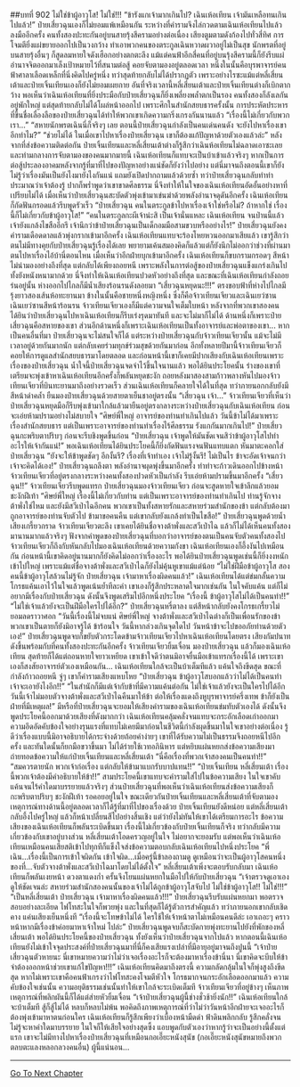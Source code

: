 ##บทที่ 902 ไม่ใช่ข้าผู้อาวุโส! ไม่ใช่!!!
“ข้ารังแกเจ้ามากเกินไป? เฉินเห้อเทียน เจ้ามันเหลือทนเกินไปแล้ว!” ป๋ายเสี่ยวฉุนเองก็ไม่ยอมแพ้เหมือนกัน ระหว่างที่คำรามจึงไล่กวดตามเฉินเห้อเทียนไปแล้วลงมืออีกครั้ง คนทั้งสองปะทะกันอยู่บนสายรุ้งสีครามอย่างต่อเนื่อง เสียงตูมตามดังก้องไปทั่วสี่ทิศ
การโจมตียิ่งแผ่ขยายออกไปเป็นวงกว้าง ทำเอาพวกคนของตระกูลเฉินหวาดผวาอยู่ไม่เป็นสุข นักพรตที่อยู่บนสายรุ้งอื่นๆ ก็สูดลมหายใจดังเฮือกอย่างตกตะลึง
แม้แต่คนฟ้าอีกสี่คนที่อยู่บนรุ้งสีครามนี้ก็ยังรีบแผ่อำนาจจิตออกมาเล็งเป้าหมายไว้ที่สนามต่อสู้ คอยจับตามองอยู่ตลอดเวลา หนึ่งในนั้นคือบุรพาจารย์คนฟ้าศาลาเลือดเหล็กที่นิ่งคิดไปครู่หนึ่ง ทว่าสุดท้ายกลับไม่ได้ปรากฏตัว เพราะอย่างไรซะแม้แต่หลี่เสี่ยนเต้าและป๋ายเจิ้นเทียนเองก็ยังไม่ยอมเผยกาย
อันที่จริงเวลานี้หลี่เสี่ยนเต้าและป๋ายเจิ้นเทียนต่างก็เบิกตากว้าง พอเห็นว่าเฉินเห้อเทียนที่ยิ่งประมือกับป๋ายเสี่ยวฉุนก็ยิ่งเพลี่ยงพล้ำตกเป็นรอง คนทั้งสองก็ลังเลกันอยู่พักใหญ่ แต่สุดท้ายกลับไม่ได้โผล่หน้าออกไป เพราะศึกในสำนักสยบธารครั้งนั้น การประหัตประหารที่ขึ้นชื่อเลื่องลือของป๋ายเสี่ยวฉุนได้ทำให้พวกเขาเกิดความกริ่งเกรงกันนานแล้ว
“เรื่องนี้ไม่เกี่ยวกับพวกเรา...”
“สหายนักพรตเฉินนี่ก็จริงๆ เลย ตอนนี้ป๋ายเสี่ยวฉุนกำลังเป็นคนเด่นคนดัง จะยังไปหาเรื่องเขาอีกทำไม?”
“ช่วยไม่ได้ ในเมื่อเขาไปหาเรื่องป๋ายเสี่ยวฉุน เขาก็ต้องแก้ปัญหาด้วยตัวเองแล้วล่ะ” หลังจากที่ส่งข้อความติดต่อกัน ป๋ายเจิ้นเทียนและหลี่เสี่ยนเต้าต่างก็รู้สึกว่าเฉินห้อเทียนไม่ฉลาดเอาซะเลย
และท่ามกลางการจับตามองของคนมากมายนี้ เฉินเห้อเทียนก็แทบจะเป็นบ้าเข้าแล้วจริงๆ หากเป็นการต่อสู้ประลองอาคมหลังจากรู้ที่มาที่ไปของปัญหาอย่างแน่ชัดก็ยังว่าไปอย่าง แต่นี่มาจนถึงตอนนี้เขาก็ยังไม่รู้ว่าเรื่องมันเป็นยังไงมายังไงกันแน่ แถมยังเปิดปากถามแล้วด้วยซ้ำ ทว่าป๋ายเสี่ยวฉุนกลับทำท่าประมาณว่าเจ้าต้องรู้ ปากก็พร่ำพูดว่าเขาขาดศีลธรรม นี่จึงทำให้ในใจของเฉินเห้อเทียนอัดอั้นอย่างหาที่เปรียบไม่ได้
เมื่อเห็นว่าป๋ายเสี่ยวฉุนสะบัดตัวพุ่งเข้ามาเข่นฆ่าด้วยพลังอำนาจดุดันอีกครั้ง เฉินเห้อเทียนก็กัดฟันกรอดแล้วรีบพูดรัวเร็ว
“ป๋ายเสี่ยวฉุน คนในตระกูลข้าไปหาเรื่องเจ้าใช่หรือไม่? ถ้าหากใช่ เรื่องนี้ก็ไม่เกี่ยวกับข้าผู้อาวุโส!”
“คนในตระกูลกะผีเจ้าน่ะสิ เป็นเจ้านั่นแหละ เฉินเห้อเทียน จนป่านนี้แล้วเจ้ายังแกล้งไขสืออีกรึ เจ้านึกว่าข้าป๋ายเสี่ยวฉุนเป็นเด็กอมมือสามขวบหรืออย่างไร!” ป๋ายเสี่ยวฉุนยังคงคำรามเดือดดาลแล้วพุ่งกรากเข้ามาอีกครั้ง
เฉินเห้อเทียนแทบจะร้องโหยหวนออกมาเสียแล้ว เขารู้สึกว่าตนไม่มีทางคุยกับป๋ายเสี่ยวฉุนรู้เรื่องได้เลย พยายามเค้นสมองคิดก็แล้วแต่ก็ยังนึกไม่ออกว่าช่วงที่ผ่านมาตนไปหาเรื่องไอ้บ้านี่ตอนไหน
เมื่อเห็นว่าอีกฝ่ายบุกเข้ามาอีกครั้ง เฉินเห้อเทียนก็ขบกรามกรอดๆ สีหน้าไม่น่ามองอย่างถึงที่สุด แต่กลับได้เพียงถอยหนี เพราะพลังในการต่อสู้ของป๋ายเสี่ยวฉุนแข็งแกร่งเกินไป ทั้งยังหนังหนามากด้วย นี่จึงทำให้เฉินเห้อเทียนปวดหัวอย่างถึงที่สุด
และขณะที่เฉินเห้อเทียนกำลังถอยร่นอยู่นั้น ห่างออกไปไกลก็มีน้ำเสียงร้อนรนดังลอยมา
“เสี่ยวฉุนหยุดนะ!!!”
ตรงขอบฟ้าที่ห่างไปไกลมีรุ้งยาวสองเส้นห้อทะยานมา ข้างในนั้นคือชายหนึ่งหญิงหนึ่ง ซึ่งก็คือจ้าวเทียนเจียวและเฉินเยว่ซาน
เฉินเยว่ซานสีหน้าร้อนรน จ้าวเทียนเจียวเองก็มีแต่ความจนใจเต็มใบหน้า หลังจากที่พวกเขาสองคนได้ยินว่าป๋ายเสี่ยวฉุนไปหาเฉินเห้อเทียนก็รีบเร่งรุดมาทันที และจะไม่มาก็ไม่ได้ ด้านหนึ่งก็เพราะป๋ายเสี่ยวฉุนคือสหายของเขา ส่วนอีกด้านหนึ่งก็เพราะเฉินเห้อเทียนเป็นทั้งอาจารย์และพ่อตาของเขา...
หากเป็นคนอื่นที่มา ป๋ายเสี่ยวฉุนจะไม่สนใจก็ได้ แต่ระหว่างป๋ายเสี่ยวฉุนกับจ้าวเทียนเจียวนั้น แม้จะไม่มีเวลาอยู่ด้วยกันมากนัก แต่กลับเคยร่วมทุกข์ร่วมสุขด้วยกันมาก่อน อีกทั้งหลายปีมานี้จ้าวเทียนเจียวก็คอยให้การดูแลสำนักสยบธารมาโดยตลอด และก่อนหน้านี้เขาก็เคยมีปากเสียงกับเฉินเห้อเทียนเพราะเรื่องของป๋ายเสี่ยวฉุน
น้ำใจนี้ป๋ายเสี่ยวฉุนจดจำไว้ขึ้นใจนานแล้ว พอได้ยินประโยคนั้น ร่างของเขาที่เตรียมจะพุ่งเข้าหาเฉินเห้อเทียนอีกครั้งก็พลันหยุดชะงัก ถอยหลังมาสองสามก้าวพลางหันไปมองจ้าวเทียนเจียวที่บินทะยานมาถึงอย่างรวดเร็ว
ส่วนเฉินเห้อเทียนก็คลายใจได้ในที่สุด ทว่าภายนอกกลับยังมีสีหน้าดำคล้ำ ยืนมองป๋ายเสี่ยวฉุนด้วยสายตาเย็นชาอยู่ตรงนั้น
“เสี่ยวฉุน เจ้า...” จ้าวเทียนเจียวที่เห็นว่าป๋ายเสี่ยวฉุนหยุดมือก็รีบพุ่งเข้ามาใกล้แล้วมายืนอยู่ตรงกลางระหว่างป๋ายเสี่ยวฉุนกับเฉินเห้อเทียน ก่อนจะเอ่ยห้ามปรามอย่างไม่สบายใจ
“ศิษย์พี่ใหญ่ อาจารย์ของท่านทำเกินไปแล้ว วันนี้ข้าไม่ได้มาเพราะเรื่องสำนักสยบธาร แต่เป็นเพราะอาจารย์ของท่านทำเรื่องไร้ศีลธรรม รังแกกันมากเกินไป!” ป๋ายเสี่ยวฉุนกะพริบตาปริบๆ ก่อนจะรีบชิงพูดขึ้นก่อน
“ป๋ายเสี่ยวฉุน เจ้าพูดให้มันชัดเจนสิว่าข้าผู้อาวุโสไปทำอะไรให้เจ้ากันแน่!” พอเฉินเห้อเทียนได้ยินประโยคนี้ก็ยิ่งกัดฟันแรงจนฟันแทบแตก หันมาตะคอกใส่ป๋ายเสี่ยวฉุน
“ยังจะให้ข้าพูดชัดๆ อีกงั้นรึ? เรื่องที่เจ้าทำเอง เจ้าไม่รู้งั้นรึ! ไม่เป็นไร ข้าจะอัดเจ้าจนกว่าเจ้าจะคิดได้เอง!” ป๋ายเสี่ยวฉุนถลึงตา พลังอำนาจผุดพุ่งขึ้นมาอีกครั้ง ทำท่าจะก้าวเดินออกไปข้างหน้า จ้าวเทียนเจียวที่อยู่ตรงกลางระหว่างคนทั้งสองปวดหัวเป็นกำลัง รีบเอ่ยห้ามปรามขึ้นมาอีกครั้ง
“เสี่ยวฉุน!!” จ้าวเทียนเจียวรีบพูดแทรก
ป๋ายเสี่ยวฉุนมองจ้าวเทียนเจียว ก่อนจะสูดหายใจเข้าลึกแล้วยอมชะงักฝีเท้า
“ศิษย์พี่ใหญ่ เรื่องนี้ไม่เกี่ยวกับท่าน แต่เป็นเพราะอาจารย์ของท่านทำเกินไป ท่านรู้จักจางต้าพั่งใช่ไหม และยังมีสวีเป่าไฉอีกคน พวกเขาเป็นทั้งสหายรักและสหายร่วมสำนักของข้า แต่กลับต้องมาถูกอาจารย์ของท่านจับตัวไป ข้ามาขอคนคืน แต่เขากลับยังแกล้งทำเป็นไขสือ!” ป๋ายเสี่ยวฉุนพูดด้วยน้ำเสียงเกรี้ยวกราด
จ้าวเทียนเจียวตะลึง เขาเคยได้ยินชื่อจางต้าพั่งและสวีเป่าไฉ แล้วก็ไม่ได้เห็นคนทั้งสองมานานมากแล้วจริงๆ ฟังจากคำพูดของป๋ายเสี่ยวฉุนที่บอกว่าอาจารย์ของตนเป็นคนจับตัวคนทั้งสองไป จ้าวเทียนเจียวก็ถึงกับหันกลับไปมองเฉินเห้อเทียนด้วยความกังขา
เฉินเห้อเทียนเองก็อึ้งงันไปเหมือนกัน ก่อนหน้านี้เขาคิดอยู่นานมากก็ยังคิดไม่ออกว่าเรื่องอะไร พอได้ยินป๋ายเสี่ยวฉุนพูดเช่นนี้ก็ยิ่งงงหนักเข้าไปใหญ่ เพราะแม้แต่ชื่อจางต้าพั่งและสวีเป่าไฉก็ยังไม่คุ้นหูเขาแม้แต่น้อย
“ไม่ใช่ฝีมือข้าผู้อาวุโส สองคนนี้ข้าผู้อาวุโสล้วนไม่รู้จัก ป๋ายเสี่ยวฉุน เจ้ามาหาเรื่องผิดคนแล้ว!” เฉินเห้อเทียนได้แต่ข่มกลั้นความโกรธแค้นเอาไว้ในใจแล้วพูดเน้นย้ำทีละคำ เขาเองก็รู้สึกประหลาดใจมากเช่นกัน ในใจคับแค้น แต่ก็ไม่อยากมีเรื่องกับป๋ายเสี่ยวฉุน ดังนั้นจึงพูดเสริมไปอีกหนึ่งประโยค
“เรื่องนี้ ข้าผู้อาวุโสไม่ได้เป็นคนทำ!!”
“ไม่ใช่เจ้าแล้วยังจะเป็นฝีมือใครไปได้อีก?” ป๋ายเสี่ยวฉุนหรี่ตาลง แต่สีหน้ากลับยังคงโกรธเกรี้ยวไม่ยอมลดราวาศอก
“วันนี้เรื่องนี้ไม่จบแน่ ศิษย์พี่ใหญ่ จางต้าพั่งและสวีเป่าไฉต่างก็เป็นเพื่อนรักของข้า พวกเขาเป็นตายก็ยังมิอาจรู้ได้ ข้าร้อนใจ วันนี้หากล่วงเกินจุดใดไป วันหน้าข้าจะไปขออภัยท่านด้วยตัวเอง!” ป๋ายเสี่ยวฉุนพูดจบก็ขยับตัวกระโดดข้ามจ้าวเทียนเจียวไปหาเฉินเห้อเทียนโดยตรง
เสียงกัมปนาทดังขึ้นพร้อมกับที่คนทั้งสองปะทะกันอีกครั้ง
จ้าวเทียนเจียวยิ้มเจื่อน มองป๋ายเสี่ยวฉุน แล้วก็มองเฉินเห้อเทียน สุดท้ายก็ได้แต่ถอนหายใจยาวเหยียด เขาเข้าใจดีว่าตนมิอาจยื่นมือเข้าแทรกเรื่องนี้ได้ เพราะเขาเองก็สงสัยอาจารย์ตัวเองเหมือนกัน...
เฉินเห้อเทียนใกล้จะเป็นบ้าเต็มทีแล้ว แค้นใจถึงขีดสุด ขณะที่กำลังก้าวถอยหนี จู่ๆ เขาก็คำรามเสียงแหบโหย
“ป๋ายเสี่ยวฉุน ข้าผู้อาวุโสบอกแล้วว่าไม่ได้เป็นคนทำ เจ้าจะเอายังไงอีก!!”
“ในสำนักก็มีแต่เจ้ากับข้าที่มีความแค้นต่อกัน ไม่ใช่เจ้าแล้วยังจะเป็นใครไปได้อีก วันนี้เจ้าไม่มอบตัวจางต้าพั่งและสวีเป่าไฉคืนมาให้ข้า ต่อให้เรื่องแดงถึงหูบุรพาจารย์ครึ่งเทพ ข้าก็ยังเป็นฝ่ายที่มีเหตุผล!” มีหรือที่ป๋ายเสี่ยวฉุนจะยอมให้เสียงคำรามของเฉินเห้อเทียนข่มทับตัวเองได้ ดังนั้นจึงพูดประโยคนี้ออกมาด้วยเสียงที่ดังมากกว่า
เฉินเห้อเทียนคลุ้มคลั่งจนแทบจะกระอักเลือดเก่าออกมา ความอึดอัดคับข้องใจอย่างรุนแรงที่แทบไม่เคยมีมาก่อนในชีวิตนี้กำลังผุดขึ้นมาในใจเขาอย่างต่อเนื่อง รู้ดีว่าเรื่องแบบนี้มิอาจอธิบายได้กระจ่างด้วยถ้อยคำง่ายๆ เขาที่ได้รับความไม่เป็นธรรมจึงถอยหนีไปอีกครั้ง และทันใดนั้นก็ยกมือขวาขึ้นมา ไม่ได้ร่ายใช้เวทอภินิหาร แต่หยิบแผ่นหยกส่งข้อความเสียงมาถ่ายทอดข้อความให้แก่ป๋ายเจิ้นเทียนและหลี่เสี่ยนเต้า
“นี่คือเรื่องที่พวกเจ้าสองคนเป็นคนทำ!!”
“สมควรตายนัก พวกเจ้าก่อเรื่อง แต่กลับให้ข้ามาแบกรับบาปแทน!!”
“ป๋ายเจิ้นเทียน หลี่เสี่ยนเต้า เรื่องนี้พวกเจ้าต้องมีคำอธิบายให้ข้า!!”
สามประโยคนี้เขาแทบจะคำรามใส่ไปในข้อความเสียง ในใจเขาคับแค้นจนไร้คำใดมาบรรยายแล้วจริงๆ ส่วนป๋ายเสี่ยวฉุนที่พอเห็นว่าเฉินเห้อเทียนส่งข้อความเสียงก็กะพริบตาปริบๆ ชะงักฝีเท้า รอคอยอยู่ในใจ
ขณะเดียวกันป๋ายเจิ้นเทียนและหลี่เสี่ยนเต้าที่จับตามองเหตุการณ์ทางด้านนี้อยู่ตลอดเวลาก็ได้รู้ที่มาที่ไปของเรื่องด้วย ป๋ายเจิ้นเทียนยังดีหน่อย แต่หลี่เสี่ยนเต้ากลับอึ้งไปครู่ใหญ่ แล้วก็หน้าเปลี่ยนสีไปอย่างสิ้นเชิง
แต่ว่ายังไม่ทันให้เขาได้เตรียมการอะไร ข้อความเสียงของเฉินเห้อเทียนก็พลันระเบิดขึ้นมา เรื่องนี้ไม่เกี่ยวข้องกับป๋ายเจิ้นเทียนก็จริง ทว่ากลับมีความเกี่ยวข้องกับเขาอยู่บางส่วน
หลี่เสี่ยนเต้าโอดครวญอยู่ในใจ ไม่อยากจะยอมรับ แต่พอเห็นว่าเฉินเห้อเทียนเหมือนคนเสียสติเข้าไปทุกทีก็แข็งใจส่งข้อความตอบกลับเฉินเห้อเทียนไปหนึ่งประโยค
“พี่เฉิน...เรื่องนี้เป็นการเข้าใจผิดกัน เข้าใจผิด...เมื่อครู่นี้ข้าลองถามดู ดูเหมือนว่าจะเป็นผู้อาวุโสคนหนึ่งของที่...จับตัวจางต้าพั่งและสวีเป่าไฉมาโดยไม่ได้ตั้งใจ”
หลี่เสี่ยนเต้าเพิ่งจะตอบรับกลับมา เฉินเห้อเทียนก็พลันเงยหน้า ดวงตาแดงก่ำ ครั้นจึงโยนแผ่นหยกในมือไปให้กับป๋ายเสี่ยวฉุน
“เจ้าตรวจดูเอาเอง ดูให้ชัดเจนล่ะ สหายร่วมสำนักสองคนนั้นของเจ้าไม่ได้ถูกข้าผู้อาวุโสจับไป ไม่ใช่ข้าผู้อาวุโส!! ไม่ใช่!!!”
“เป็นหลี่เสี่ยนเต้า ป๋ายเสี่ยวฉุน เจ้ามาหาเรื่องผิดคนแล้ว!!!”
ป๋ายเสี่ยวฉุนรีบรับแผ่นหยกมา พอตรวจสอบอย่างละเอียด ไฟโทสะในใจก็พวยพุ่ง และในที่สุดก็ได้รู้ตัวการสำคัญแล้ว ทว่าภายนอกเขากลับเชิดคาง แค่นเสียงเย็นหนึ่งที
“เรื่องนี้จะโทษข้าไม่ได้ ใครใช้ให้เจ้าหน้าตาไม่เหมือนคนดีล่ะ เอาเถอะๆ คราวหน้าหากมีเรื่องข้าค่อยมาหาเจ้าใหม่ ไปล่ะ” ป๋ายเสี่ยวฉุนพูดจบก็สะบัดกายพุ่งทะยานไปยังที่พักของหลี่เสี่ยนเต้า
พอได้ยินประโยคนี้ของป๋ายเสี่ยวฉุน ทั้งยังเห็นว่าป๋ายเสี่ยวฉุนจากไปแล้ว หากตอนนี้เฉินเห้อเทียนยังไม่เข้าใจจุดประสงค์ที่ป๋ายเสี่ยวฉุนมาที่นี่ก็คงเสียแรงเปล่าที่มีอายุอยู่มาจนถึงปูนนี้
“เจ้าป๋ายเสี่ยวฉุนตัวหายนะ นี่เขาหมายความว่าไม่ว่าเจอเรื่องอะไรก็จะต้องมาหาเรื่องข้านี่นา นี่เขาคิดจะบีบให้ข้าจำต้องออกหน้าช่วยเขาแก้ไขปัญหา!!!” เฉินเห้อเทียนคิดมาถึงตรงนี้ ความกลัดกลุ้มในใจก็พุ่งสูงถึงขีดสุด หากไม่เพราะเขาคือคนฟ้าเกรงว่าไฟโทสะคงโจมตีหัวใจ โกรธมากจนกระอักเลือดออกมาแล้ว ความคับข้องใจเช่นนั้น ความอยุติธรรมเช่นนั้นทำให้เขาใกล้จะระเบิดเต็มที
จ้าวเทียนเจียวที่อยู่ข้างๆ เห็นภาพเหตุการณ์ที่พลิกผันนี้ก็ได้แต่ส่ายหัวยิ้มเจื่อน
“เจ้าป๋ายเสี่ยวฉุนผู้นี้ช่างชั่วช้ายิ่งนัก!!” เฉินเห้อเทียนใกล้จะบ้าเต็มที สู้ก็สู้ไม่ได้ หลบก็หลบไม่พ้น พอคิดถึงภาพเหตุการณ์ที่ว่าไม่ว่าวันหน้าอีกฝ่ายจะเจออะไรก็ต้องพุ่งเข้ามาหาตนก่อนใคร เฉินเห้อเทียนก็รู้สึกเพียงว่าเบื้องหน้ามืดดำ ฟ้าดินพลิกกลับ รู้สึกคลั่งจนไม่รู้จะหาคำใดมาบรรยาย ในใจก็ให้เสียใจอย่างสุดซึ้ง แอบพูดกับตัวเองว่าหากรู้ว่าจะเป็นอย่างนี้ตั้งแต่แรก เขาจะไม่มีทางไปหาเรื่องป๋ายเสี่ยวฉุนที่เหมือนกอเอี๊ยะหนังสุนัข (กอเอี๊ยะหนังสุนัขหมายถึงพวกตลบตะแลงหลอกลวงคนอื่น) ผู้นี้แน่นอน...

------


[Go To Next Chapter]( ./49.md)